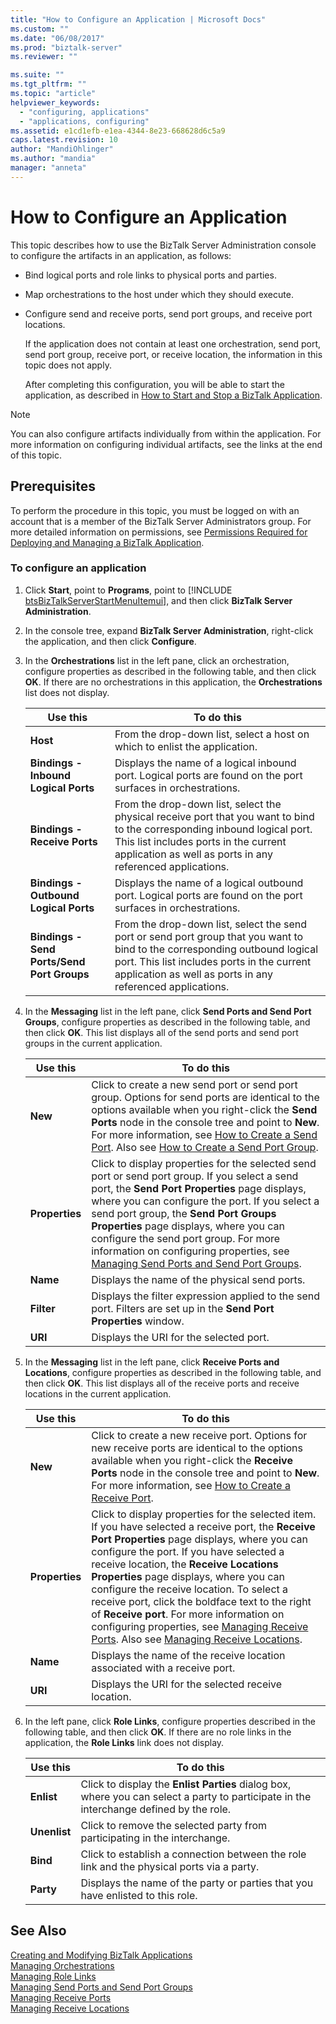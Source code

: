 ```yaml
---
title: "How to Configure an Application | Microsoft Docs"
ms.custom: ""
ms.date: "06/08/2017"
ms.prod: "biztalk-server"
ms.reviewer: ""

ms.suite: ""
ms.tgt_pltfrm: ""
ms.topic: "article"
helpviewer_keywords: 
  - "configuring, applications"
  - "applications, configuring"
ms.assetid: e1cd1efb-e1ea-4344-8e23-668628d6c5a9
caps.latest.revision: 10
author: "MandiOhlinger"
ms.author: "mandia"
manager: "anneta"
---
```

# How to Configure an Application
This topic describes how to use the BizTalk Server Administration console to configure the artifacts in an application, as follows:  

- Bind logical ports and role links to physical ports and parties.  

- Map orchestrations to the host under which they should execute.  

- Configure send and receive ports, send port groups, and receive port locations.  

  If the application does not contain at least one orchestration, send port, send port group, receive port, or receive location, the information in this topic does not apply.  

  After completing this configuration, you will be able to start the application, as described in [How to Start and Stop a BizTalk Application](../core/how-to-start-and-stop-a-biztalk-application.md).  

> [!NOTE]
>  You can also configure artifacts individually from within the application. For more information on configuring individual artifacts, see the links at the end of this topic.  

## Prerequisites  
 To perform the procedure in this topic, you must be logged on with an account that is a member of the BizTalk Server Administrators group. For more detailed information on permissions, see [Permissions Required for Deploying and Managing a BizTalk Application](../core/permissions-required-for-deploying-and-managing-a-biztalk-application.md).  

### To configure an application  

1. Click <strong>Start</strong>, point to <strong>Programs</strong>, point to [!INCLUDE [btsBizTalkServerStartMenuItemui](../includes/btsbiztalkserverstartmenuitemui-md.md)], and then click <strong>BizTalk Server Administration</strong>.  

2. In the console tree, expand  **BizTalk Server Administration**, right-click the application, and then click **Configure**.  

3. In the **Orchestrations** list in the left pane, click an orchestration, configure properties as described in the following table, and then click **OK**. If there are no orchestrations in this application, the **Orchestrations** list does not display.  


   |                        Use this                         |                                                                                                               To do this                                                                                                                |
   |---------------------------------------------------------|-----------------------------------------------------------------------------------------------------------------------------------------------------------------------------------------------------------------------------------------|
   |                  <strong>Host</strong>                  |                                                                               From the drop-down list, select a host on which to enlist the application.                                                                                |
   |    <strong>Bindings - Inbound Logical Ports</strong>    |                                                              Displays the name of a logical inbound port. Logical ports are found on the port surfaces in orchestrations.                                                               |
   |        <strong>Bindings - Receive Ports</strong>        |     From the drop-down list, select the physical receive port that you want to bind to the corresponding inbound logical port. This list includes ports in the current application as well as ports in any referenced applications.     |
   |   <strong>Bindings - Outbound Logical Ports</strong>    |                                                              Displays the name of a logical outbound port. Logical ports are found on the port surfaces in orchestrations.                                                              |
   | <strong>Bindings - Send Ports/Send Port Groups</strong> | From the drop-down list, select the send port or send port group that you want to bind to the corresponding outbound logical port. This list includes ports in the current application as well as ports in any referenced applications. |


4. In the **Messaging** list in the left pane, click **Send Ports and Send Port Groups**, configure properties as described in the following table, and then click **OK**. This list displays all of the send ports and send port groups in the current application.  


   |          Use this           |                                                                                                                                                                                                                                             To do this                                                                                                                                                                                                                                              |
   |-----------------------------|-----------------------------------------------------------------------------------------------------------------------------------------------------------------------------------------------------------------------------------------------------------------------------------------------------------------------------------------------------------------------------------------------------------------------------------------------------------------------------------------------------|
   |    <strong>New</strong>     |                                      Click to create a new send port or send port group. Options for send ports are identical to the options available when you right-click the <strong>Send Ports</strong> node in the console tree and point to <strong>New</strong>. For more information, see [How to Create a Send Port](../core/how-to-create-a-send-port2.md). Also see [How to Create a Send Port Group](../core/how-to-create-a-send-port-group.md).                                       |
   | <strong>Properties</strong> | Click to display properties for the selected send port or send port group. If you select a send port, the <strong>Send Port Properties</strong> page displays, where you can configure the port. If you select a send port group, the <strong>Send Port Groups Properties</strong> page displays, where you can configure the send port group. For more information on configuring properties, see [Managing Send Ports and Send Port Groups](../core/managing-send-ports-and-send-port-groups.md). |
   |    <strong>Name</strong>    |                                                                                                                                                                                                                            Displays the name of the physical send ports.                                                                                                                                                                                                                            |
   |   <strong>Filter</strong>   |                                                                                                                                                                                  Displays the filter expression applied to the send port. Filters are set up in the <strong>Send Port Properties</strong> window.                                                                                                                                                                                   |
   |    <strong>URI</strong>     |                                                                                                                                                                                                                               Displays the URI for the selected port.                                                                                                                                                                                                                               |


5. In the **Messaging** list in the left pane, click **Receive Ports and Locations**, configure properties as described in the following table, and then click **OK**. This list displays all of the receive ports and receive locations in the current application.  


   |          Use this           |                                                                                                                                                                                                                                                                                                                  To do this                                                                                                                                                                                                                                                                                                                   |
   |-----------------------------|-----------------------------------------------------------------------------------------------------------------------------------------------------------------------------------------------------------------------------------------------------------------------------------------------------------------------------------------------------------------------------------------------------------------------------------------------------------------------------------------------------------------------------------------------------------------------------------------------------------------------------------------------|
   |    <strong>New</strong>     |                                                                                                                                                        Click to create a new receive port. Options for new receive ports are identical to the options available when you right-click the <strong>Receive Ports</strong> node in the console tree and point to <strong>New</strong>. For more information, see [How to Create a Receive Port](../core/how-to-create-a-receive-port.md).                                                                                                                                                        |
   | <strong>Properties</strong> | Click to display properties for the selected item. If you have selected a receive port, the <strong>Receive Port Properties</strong> page displays, where you can configure the port. If you have selected a receive location, the <strong>Receive Locations Properties</strong> page displays, where you can configure the receive location. To select a receive port, click the boldface text to the right of <strong>Receive port</strong>. For more information on configuring properties, see [Managing Receive Ports](../core/managing-receive-ports.md). Also see [Managing Receive Locations](../core/managing-receive-locations.md). |
   |    <strong>Name</strong>    |                                                                                                                                                                                                                                                                                   Displays the name of the receive location associated with a receive port.                                                                                                                                                                                                                                                                                   |
   |    <strong>URI</strong>     |                                                                                                                                                                                                                                                                                              Displays the URI for the selected receive location.                                                                                                                                                                                                                                                                                              |


6. In the left pane, click **Role Links**, configure properties described in the following table, and then click **OK**. If there are no role links in the application, the **Role Links** link does not display.  

   |Use this|To do this|  
   |--------------|----------------|  
   |**Enlist**|Click to display the **Enlist Parties** dialog box, where you can select a party to participate in the interchange defined by the role.|  
   |**Unenlist**|Click to remove the selected party from participating in the interchange.|  
   |**Bind**|Click to establish a connection between the role link and the physical ports via a party.|  
   |**Party**|Displays the name of the party or parties that you have enlisted to this role.|  

## See Also  
 [Creating and Modifying BizTalk Applications](../core/creating-and-modifying-biztalk-applications.md)   
 [Managing Orchestrations](../core/managing-orchestrations.md)   
 [Managing Role Links](../core/managing-role-links.md)   
 [Managing Send Ports and Send Port Groups](../core/managing-send-ports-and-send-port-groups.md)   
 [Managing Receive Ports](../core/managing-receive-ports.md)   
 [Managing Receive Locations](../core/managing-receive-locations.md)